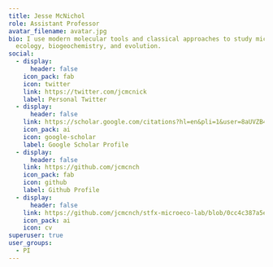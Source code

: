 ```yaml
---
title: Jesse McNichol
role: Assistant Professor
avatar_filename: avatar.jpg
bio: I use modern molecular tools and classical approaches to study microbial
  ecology, biogeochemistry, and evolution.
social:
  - display:
      header: false
    icon_pack: fab
    icon: twitter
    link: https://twitter.com/jcmcnick
    label: Personal Twitter
  - display:
      header: false
    link: https://scholar.google.com/citations?hl=en&pli=1&user=8aUVZB4AAAAJ
    icon_pack: ai
    icon: google-scholar
    label: Google Scholar Profile
  - display:
      header: false
    link: https://github.com/jcmcnch
    icon_pack: fab
    icon: github
    label: Github Profile
  - display:
      header: false
    link: https://github.com/jcmcnch/stfx-microeco-lab/blob/0cc4c387a5eae5e2177f2da5d6bc40c259faeade/static/uploads/files/jcm-vita_revised.pdf
    icon_pack: ai
    icon: cv
superuser: true
user_groups:
  - PI
---
```

